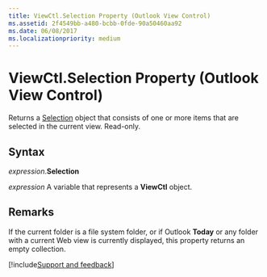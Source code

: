 ```yaml
---
title: ViewCtl.Selection Property (Outlook View Control)
ms.assetid: 2f4549bb-a480-bcbb-0fde-90a50460aa92
ms.date: 06/08/2017
ms.localizationpriority: medium
---
```



# ViewCtl.Selection Property (Outlook View Control)

Returns a [Selection](Outlook.Selection.md) object that consists of one or more items that are selected in the current view. Read-only.


## Syntax

_expression_.**Selection**

_expression_ A variable that represents a **ViewCtl** object.


## Remarks

If the current folder is a file system folder, or if Outlook **Today** or any folder with a current Web view is currently displayed, this property returns an empty collection.

[!include[Support and feedback](~/includes/feedback-boilerplate.md)]